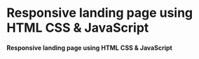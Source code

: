 # Responsive landing page using HTML CSS & JavaScript



#### Responsive landing page using HTML CSS & JavaScript






